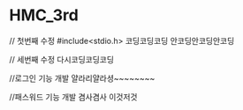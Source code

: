 # HMC_3rd

// 첫번째 수정
#include<stdio.h>
코딩코딩코딩
안코딩안코딩안코딩

// 세번째 수정
다시코딩코딩코딩

//로그인 기능 개발
얄라리얄라셩~~~~~~~~

//패스워드 기능 개발
겸사겸사
이것저것



